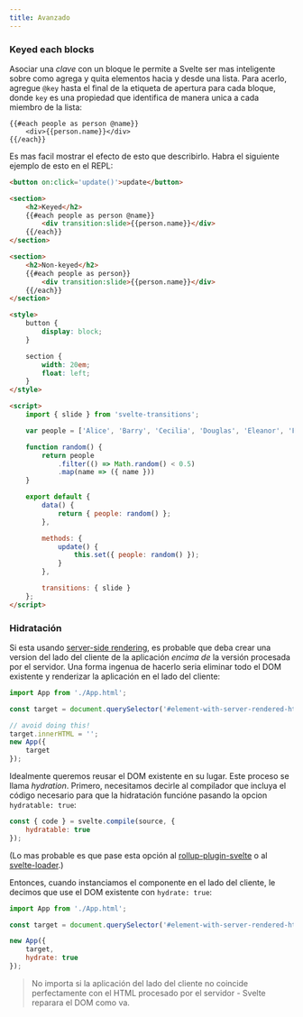 ```yaml
---
title: Avanzado
---
```



### Keyed each blocks

Asociar una *clave* con un bloque le permite a Svelte ser mas inteligente sobre como agrega y quita elementos hacia y desde una lista. Para acerlo, agregue `@key` hasta el final de la etiqueta de apertura para cada bloque, donde `key` es una propiedad que identifica de manera unica a cada miembro de la lista:

```html-no-repl
{{#each people as person @name}}
	<div>{{person.name}}</div>
{{/each}}
```

Es mas facil mostrar el efecto de esto que describirlo. Habra el siguiente ejemplo de esto en el REPL:

```html
<button on:click='update()'>update</button>

<section>
	<h2>Keyed</h2>
	{{#each people as person @name}}
		<div transition:slide>{{person.name}}</div>
	{{/each}}
</section>

<section>
	<h2>Non-keyed</h2>
	{{#each people as person}}
		<div transition:slide>{{person.name}}</div>
	{{/each}}
</section>

<style>
	button {
		display: block;
	}

	section {
		width: 20em;
		float: left;
	}
</style>

<script>
	import { slide } from 'svelte-transitions';

	var people = ['Alice', 'Barry', 'Cecilia', 'Douglas', 'Eleanor', 'Felix', 'Grace', 'Horatio', 'Isabelle'];

	function random() {
		return people
			.filter(() => Math.random() < 0.5)
			.map(name => ({ name }))
	}

	export default {
		data() {
			return { people: random() };
		},

		methods: {
			update() {
				this.set({ people: random() });
			}
		},

		transitions: { slide }
	};
</script>
```


### Hidratación

Si esta usando [server-side rendering](#server-side-rendering), es probable que deba crear una version del lado del cliente de la aplicación *encima de* la versión procesada por el servidor. Una forma ingenua de hacerlo seria eliminar todo el DOM existente y renderizar la aplicación en el lado del cliente:

```js
import App from './App.html';

const target = document.querySelector('#element-with-server-rendered-html');

// avoid doing this!
target.innerHTML = '';
new App({
	target
});
```

Idealmente queremos reusar el DOM existente en su lugar. Este proceso se llama *hydration*. Primero, necesitamos decirle al compilador que incluya el código necesario para que la hidratación funcióne pasando la opcion `hydratable: true`:

```js
const { code } = svelte.compile(source, {
	hydratable: true
});
```

(Lo mas probable es que pase esta opción al [rollup-plugin-svelte](https://github.com/rollup/rollup-plugin-svelte) o al [svelte-loader](https://github.com/sveltejs/svelte-loader).)


Entonces, cuando instanciamos el componente en el lado del cliente, le decimos que use el DOM existente con `hydrate: true`: 

```js
import App from './App.html';

const target = document.querySelector('#element-with-server-rendered-html');

new App({
	target,
	hydrate: true
});
```

> No importa si la aplicación del lado del cliente no coincide perfectamente con el HTML procesado por el servidor - Svelte reparara el DOM como va.
